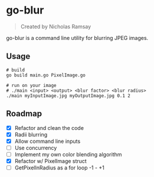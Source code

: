# go-blur
> Created by Nicholas Ramsay

go-blur is a command line utility for blurring JPEG images. 

## Usage
```
# build
go build main.go PixelImage.go

# run on your image
# ./main <input> <output> <blur factor> <blur radius>
./main myInputImage.jpg myOutputImage.jpg 0.1 2
```

## Roadmap
- [x] Refactor and clean the code
- [x] Radii blurring
- [x] Allow command line inputs
- [ ] Use concurrency
- [ ] Implement my own color blending algorithm
- [x] Refactor w/ PixelImage struct
- [ ] GetPixelInRadius as a for loop -1 - +1